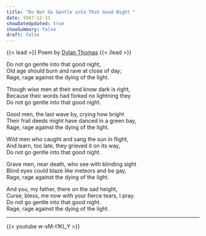 ```yaml
---
title: "Do Not Go Gentle into That Good Night "
date: 1947-12-31
showDateUpdated: true
showSummary: false
draft: false
---
```


{{< lead >}}
Poem by [Dylan Thomas](https://en.wikipedia.org/wiki/Dylan_Thomas)
{{< /lead >}}

Do not go gentle into that good night, <br>
Old age should burn and rave at close of day;<br>
Rage, rage against the dying of the light.

Though wise men at their end know dark is right,<br>
Because their words had forked no lightning they<br>
Do not go gentle into that good night.

Good men, the last wave by, crying how bright<br>
Their frail deeds might have danced in a green bay,<br>
Rage, rage against the dying of the light.

Wild men who caught and sang the sun in flight,<br>
And learn, too late, they grieved it on its way,<br>
Do not go gentle into that good night.

Grave men, near death, who see with blinding sight<br>
Blind eyes could blaze like meteors and be gay,   <br>
Rage, rage against the dying of the light.

And you, my father, there on the sad height,<br>
Curse, bless, me now with your fierce tears, I pray.<br>
Do not go gentle into that good night.<br>
Rage, rage against the dying of the light.

---


{{< youtube w-sM-t1KI_Y >}}